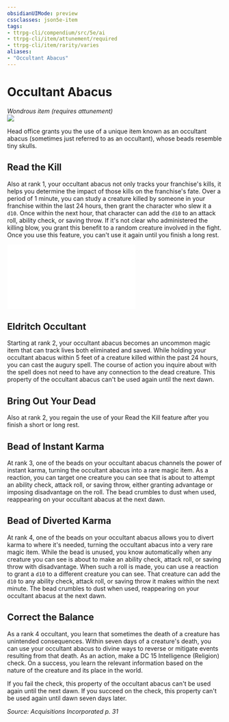 ```yaml
---
obsidianUIMode: preview
cssclasses: json5e-item
tags:
- ttrpg-cli/compendium/src/5e/ai
- ttrpg-cli/item/attunement/required
- ttrpg-cli/item/rarity/varies
aliases: 
- "Occultant Abacus"
---
```

# Occultant Abacus
*Wondrous item (requires attunement)*  
![](items/AI/occultant-abacus.webp#right)  


Head office grants you the use of a unique item known as an occultant abacus (sometimes just referred to as an occultant), whose beads resemble tiny skulls.

## Read the Kill

Also at rank 1, your occultant abacus not only tracks your franchise's kills, it helps you determine the impact of those kills on the franchise's fate. Over a period of 1 minute, you can study a creature killed by someone in your franchise within the last 24 hours, then grant the character who slew it a `d10`. Once within the next hour, that character can add the `d10` to an attack roll, ability check, or saving throw. If it's not clear who administered the killing blow, you grant this benefit to a random creature involved in the fight. Once you use this feature, you can't use it again until you finish a long rest.

![Ways to Read the Kill](ways-to-read-the-kill-ai.md)

## Eldritch Occultant

Starting at rank 2, your occultant abacus becomes an uncommon magic item that can track lives both eliminated and saved. While holding your occultant abacus within 5 feet of a creature killed within the past 24 hours, you can cast the augury spell. The course of action you inquire about with the spell does not need to have any connection to the dead creature. This property of the occultant abacus can't be used again until the next dawn.

## Bring Out Your Dead

Also at rank 2, you regain the use of your Read the Kill feature after you finish a short or long rest.

## Bead of Instant Karma

At rank 3, one of the beads on your occultant abacus channels the power of instant karma, turning the occultant abacus into a rare magic item. As a reaction, you can target one creature you can see that is about to attempt an ability check, attack roll, or saving throw, either granting advantage or imposing disadvantage on the roll. The bead crumbles to dust when used, reappearing on your occultant abacus at the next dawn.

## Bead of Diverted Karma

At rank 4, one of the beads on your occultant abacus allows you to divert karma to where it's needed, turning the occultant abacus into a very rare magic item. While the bead is unused, you know automatically when any creature you can see is about to make an ability check, attack roll, or saving throw with disadvantage. When such a roll is made, you can use a reaction to grant a `d10` to a different creature you can see. That creature can add the `d10` to any ability check, attack roll, or saving throw it makes within the next minute. The bead crumbles to dust when used, reappearing on your occultant abacus at the next dawn.

## Correct the Balance

As a rank 4 occultant, you learn that sometimes the death of a creature has unintended consequences. Within seven days of a creature's death, you can use your occultant abacus to divine ways to reverse or mitigate events resulting from that death. As an action, make a DC 15 Intelligence (Religion) check. On a success, you learn the relevant information based on the nature of the creature and its place in the world.

If you fail the check, this property of the occultant abacus can't be used again until the next dawn. If you succeed on the check, this property can't be used again until dawn seven days later.

*Source: Acquisitions Incorporated p. 31*